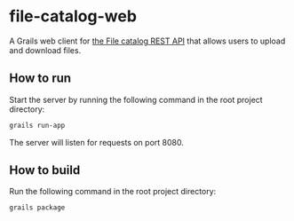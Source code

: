 # file-catalog-web
A Grails web client for [the File catalog REST API](https://github.com/franco-caceres/file-catalog-api) that allows users to upload and download files.

## How to run
Start the server by running the following command in the root project directory:
```bash
grails run-app
```
The server will listen for requests on port 8080.

## How to build
Run the following command in the root project directory:
```bash
grails package
```

